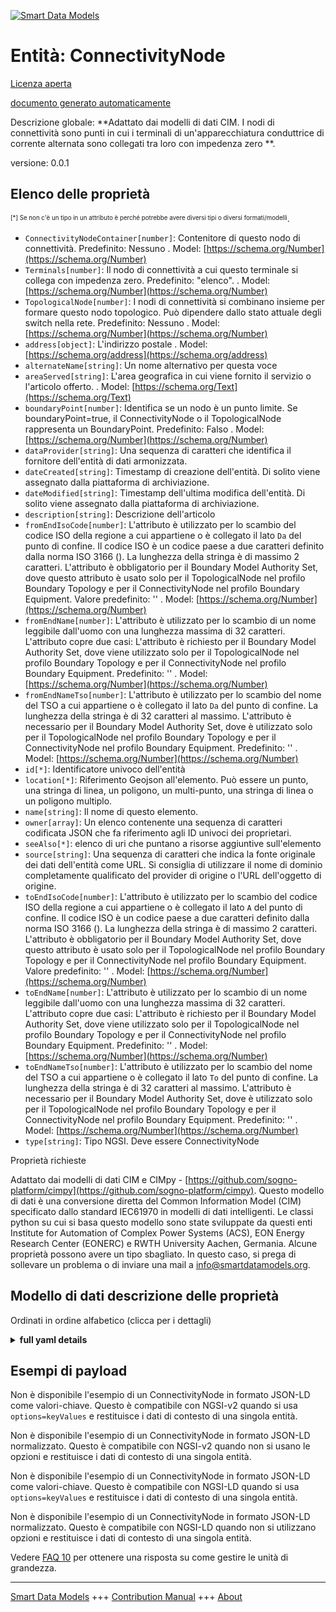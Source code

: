 <!-- 10-Header -->  
[![Smart Data Models](https://smartdatamodels.org/wp-content/uploads/2022/01/SmartDataModels_logo.png "Logo")](https://smartdatamodels.org)  
Entità: ConnectivityNode  
========================<!-- /10-Header -->  
<!-- 15-License -->  
[Licenza aperta](https://github.com/smart-data-models//dataModel.EnergyCIM/blob/master/ConnectivityNode/LICENSE.md)  
[documento generato automaticamente](https://docs.google.com/presentation/d/e/2PACX-1vTs-Ng5dIAwkg91oTTUdt8ua7woBXhPnwavZ0FxgR8BsAI_Ek3C5q97Nd94HS8KhP-r_quD4H0fgyt3/pub?start=false&loop=false&delayms=3000#slide=id.gb715ace035_0_60)  
<!-- /15-License -->  
<!-- 20-Description -->  
Descrizione globale: **Adattato dai modelli di dati CIM. I nodi di connettività sono punti in cui i terminali di un'apparecchiatura conduttrice di corrente alternata sono collegati tra loro con impedenza zero **.  
versione: 0.0.1  
<!-- /20-Description -->  
<!-- 30-PropertiesList -->  

## Elenco delle proprietà  

<sup><sub>[*] Se non c'è un tipo in un attributo è perché potrebbe avere diversi tipi o diversi formati/modelli</sub></sup>.  
- `ConnectivityNodeContainer[number]`: Contenitore di questo nodo di connettività. Predefinito: Nessuno  . Model: [https://schema.org/Number](https://schema.org/Number)- `Terminals[number]`: Il nodo di connettività a cui questo terminale si collega con impedenza zero. Predefinito: "elenco".  . Model: [https://schema.org/Number](https://schema.org/Number)- `TopologicalNode[number]`: I nodi di connettività si combinano insieme per formare questo nodo topologico.  Può dipendere dallo stato attuale degli switch nella rete. Predefinito: Nessuno  . Model: [https://schema.org/Number](https://schema.org/Number)- `address[object]`: L'indirizzo postale  . Model: [https://schema.org/address](https://schema.org/address)- `alternateName[string]`: Un nome alternativo per questa voce  - `areaServed[string]`: L'area geografica in cui viene fornito il servizio o l'articolo offerto.  . Model: [https://schema.org/Text](https://schema.org/Text)- `boundaryPoint[number]`: Identifica se un nodo è un punto limite. Se boundaryPoint=true, il ConnectivityNode o il TopologicalNode rappresenta un BoundaryPoint. Predefinito: Falso  . Model: [https://schema.org/Number](https://schema.org/Number)- `dataProvider[string]`: Una sequenza di caratteri che identifica il fornitore dell'entità di dati armonizzata.  - `dateCreated[string]`: Timestamp di creazione dell'entità. Di solito viene assegnato dalla piattaforma di archiviazione.  - `dateModified[string]`: Timestamp dell'ultima modifica dell'entità. Di solito viene assegnato dalla piattaforma di archiviazione.  - `description[string]`: Descrizione dell'articolo  - `fromEndIsoCode[number]`: L'attributo è utilizzato per lo scambio del codice ISO della regione a cui appartiene o è collegato il lato `Da` del punto di confine. Il codice ISO è un codice paese a due caratteri definito dalla norma ISO 3166 (). La lunghezza della stringa è di massimo 2 caratteri. L'attributo è obbligatorio per il Boundary Model Authority Set, dove questo attributo è usato solo per il TopologicalNode nel profilo Boundary Topology e per il ConnectivityNode nel profilo Boundary Equipment. Valore predefinito: ''  . Model: [https://schema.org/Number](https://schema.org/Number)- `fromEndName[number]`: L'attributo è utilizzato per lo scambio di un nome leggibile dall'uomo con una lunghezza massima di 32 caratteri. L'attributo copre due casi:  L'attributo è richiesto per il Boundary Model Authority Set, dove viene utilizzato solo per il TopologicalNode nel profilo Boundary Topology e per il ConnectivityNode nel profilo Boundary Equipment. Predefinito: ''  . Model: [https://schema.org/Number](https://schema.org/Number)- `fromEndNameTso[number]`: L'attributo è utilizzato per lo scambio del nome del TSO a cui appartiene o è collegato il lato `Da` del punto di confine. La lunghezza della stringa è di 32 caratteri al massimo. L'attributo è necessario per il Boundary Model Authority Set, dove è utilizzato solo per il TopologicalNode nel profilo Boundary Topology e per il ConnectivityNode nel profilo Boundary Equipment. Predefinito: ''  . Model: [https://schema.org/Number](https://schema.org/Number)- `id[*]`: Identificatore univoco dell'entità  - `location[*]`: Riferimento Geojson all'elemento. Può essere un punto, una stringa di linea, un poligono, un multi-punto, una stringa di linea o un poligono multiplo.  - `name[string]`: Il nome di questo elemento.  - `owner[array]`: Un elenco contenente una sequenza di caratteri codificata JSON che fa riferimento agli ID univoci dei proprietari.  - `seeAlso[*]`: elenco di uri che puntano a risorse aggiuntive sull'elemento  - `source[string]`: Una sequenza di caratteri che indica la fonte originale dei dati dell'entità come URL. Si consiglia di utilizzare il nome di dominio completamente qualificato del provider di origine o l'URL dell'oggetto di origine.  - `toEndIsoCode[number]`: L'attributo è utilizzato per lo scambio del codice ISO della regione a cui appartiene o è collegato il lato `A` del punto di confine. Il codice ISO è un codice paese a due caratteri definito dalla norma ISO 3166 (). La lunghezza della stringa è di massimo 2 caratteri. L'attributo è obbligatorio per il Boundary Model Authority Set, dove questo attributo è usato solo per il TopologicalNode nel profilo Boundary Topology e per il ConnectivityNode nel profilo Boundary Equipment. Valore predefinito: ''  . Model: [https://schema.org/Number](https://schema.org/Number)- `toEndName[number]`: L'attributo è utilizzato per lo scambio di un nome leggibile dall'uomo con una lunghezza massima di 32 caratteri. L'attributo copre due casi:  L'attributo è richiesto per il Boundary Model Authority Set, dove viene utilizzato solo per il TopologicalNode nel profilo Boundary Topology e per il ConnectivityNode nel profilo Boundary Equipment. Predefinito: ''  . Model: [https://schema.org/Number](https://schema.org/Number)- `toEndNameTso[number]`: L'attributo è utilizzato per lo scambio del nome del TSO a cui appartiene o è collegato il lato `To` del punto di confine. La lunghezza della stringa è di 32 caratteri al massimo. L'attributo è necessario per il Boundary Model Authority Set, dove è utilizzato solo per il TopologicalNode nel profilo Boundary Topology e per il ConnectivityNode nel profilo Boundary Equipment. Predefinito: ''  . Model: [https://schema.org/Number](https://schema.org/Number)- `type[string]`: Tipo NGSI. Deve essere ConnectivityNode  <!-- /30-PropertiesList -->  
<!-- 35-RequiredProperties -->  
Proprietà richieste  
<!-- /35-RequiredProperties -->  
<!-- 40-RequiredProperties -->  
Adattato dai modelli di dati CIM e CIMpy - [https://github.com/sogno-platform/cimpy](https://github.com/sogno-platform/cimpy). Questo modello di dati è una conversione diretta del Common Information Model (CIM) specificato dallo standard IEC61970 in modelli di dati intelligenti. Le classi python su cui si basa questo modello sono state sviluppate da questi enti Institute for Automation of Complex Power Systems (ACS), EON Energy Research Center (EONERC) e RWTH University Aachen, Germania. Alcune proprietà possono avere un tipo sbagliato. In questo caso, si prega di sollevare un problema o di inviare una mail a info@smartdatamodels.org.  
<!-- /40-RequiredProperties -->  
<!-- 50-DataModelHeader -->  
## Modello di dati descrizione delle proprietà  
Ordinati in ordine alfabetico (clicca per i dettagli)  
<!-- /50-DataModelHeader -->  
<!-- 60-ModelYaml -->  
<details><summary><strong>full yaml details</strong></summary>    
```yaml  
ConnectivityNode:    
  description: 'Adapted from CIM data models. Connectivity nodes are points where terminals of AC conducting equipment are connected together with zero impedance.'    
  properties:    
    ConnectivityNodeContainer:    
      description: 'Container of this connectivity node. Default: None'    
      type: number    
      x-ngsi:    
        model: https://schema.org/Number    
        type: Property    
    Terminals:    
      description: 'The connectivity node to which this terminal connects with zero impedance. Default: ''list'''    
      type: number    
      x-ngsi:    
        model: https://schema.org/Number    
        type: Property    
    TopologicalNode:    
      description: 'The connectivity nodes combine together to form this topological node.  May depend on the current state of switches in the network. Default: None'    
      type: number    
      x-ngsi:    
        model: https://schema.org/Number    
        type: Property    
    address:    
      description: 'The mailing address'    
      properties:    
        addressCountry:    
          description: 'Property. The country. For example, Spain. Model:''https://schema.org/addressCountry'''    
          type: string    
        addressLocality:    
          description: 'Property. The locality in which the street address is, and which is in the region. Model:''https://schema.org/addressLocality'''    
          type: string    
        addressRegion:    
          description: 'Property. The region in which the locality is, and which is in the country. Model:''https://schema.org/addressRegion'''    
          type: string    
        postOfficeBoxNumber:    
          description: 'Property. The post office box number for PO box addresses. For example, 03578. Model:''https://schema.org/postOfficeBoxNumber'''    
          type: string    
        postalCode:    
          description: 'Property. The postal code. For example, 24004. Model:''https://schema.org/https://schema.org/postalCode'''    
          type: string    
        streetAddress:    
          description: 'Property. The street address. Model:''https://schema.org/streetAddress'''    
          type: string    
      type: object    
      x-ngsi:    
        model: https://schema.org/address    
        type: Property    
    alternateName:    
      description: 'An alternative name for this item'    
      type: string    
      x-ngsi:    
        type: Property    
    areaServed:    
      description: 'The geographic area where a service or offered item is provided'    
      type: string    
      x-ngsi:    
        model: https://schema.org/Text    
        type: Property    
    boundaryPoint:    
      description: 'Identifies if a node is a BoundaryPoint. If boundaryPoint=true the ConnectivityNode or the TopologicalNode represents a BoundaryPoint. Default: False'    
      type: number    
      x-ngsi:    
        model: https://schema.org/Number    
        type: Property    
    dataProvider:    
      description: 'A sequence of characters identifying the provider of the harmonised data entity.'    
      type: string    
      x-ngsi:    
        type: Property    
    dateCreated:    
      description: 'Entity creation timestamp. This will usually be allocated by the storage platform.'    
      format: date-time    
      type: string    
      x-ngsi:    
        type: Property    
    dateModified:    
      description: 'Timestamp of the last modification of the entity. This will usually be allocated by the storage platform.'    
      format: date-time    
      type: string    
      x-ngsi:    
        type: Property    
    description:    
      description: 'A description of this item'    
      type: string    
      x-ngsi:    
        type: Property    
    fromEndIsoCode:    
      description: 'The attribute is used for an exchange of the ISO code of the region to which the `From` side of the Boundary point belongs to or it is connected to. The ISO code is two characters country code as defined by ISO 3166 (). The length of the string is 2 characters maximum. The attribute is a required for the Boundary Model Authority Set where this attribute is used only for the TopologicalNode in the Boundary Topology profile and ConnectivityNode in the Boundary Equipment profile. Default: '''''    
      type: number    
      x-ngsi:    
        model: https://schema.org/Number    
        type: Property    
    fromEndName:    
      description: 'The attribute is used for an exchange of a human readable name with length of the string 32 characters maximum. The attribute covers two cases:  The attribute is required for the Boundary Model Authority Set where it is used only for the TopologicalNode in the Boundary Topology profile and ConnectivityNode in the Boundary Equipment profile. Default: '''''    
      type: number    
      x-ngsi:    
        model: https://schema.org/Number    
        type: Property    
    fromEndNameTso:    
      description: 'The attribute is used for an exchange of the name of the TSO to which the `From` side of the Boundary point belongs to or it is connected to. The length of the string is 32 characters maximum. The attribute is required for the Boundary Model Authority Set where it is used only for the TopologicalNode in the Boundary Topology profile and ConnectivityNode in the Boundary Equipment profile. Default: '''''    
      type: number    
      x-ngsi:    
        model: https://schema.org/Number    
        type: Property    
    id:    
      anyOf: &connectivitynode_-_properties_-_owner_-_items_-_anyof    
        - description: 'Property. Identifier format of any NGSI entity'    
          maxLength: 256    
          minLength: 1    
          pattern: ^[\w\-\.\{\}\$\+\*\[\]`|~^@!,:\\]+$    
          type: string    
        - description: 'Property. Identifier format of any NGSI entity'    
          format: uri    
          type: string    
      description: 'Unique identifier of the entity'    
      x-ngsi:    
        type: Property    
    location:    
      description: 'Geojson reference to the item. It can be Point, LineString, Polygon, MultiPoint, MultiLineString or MultiPolygon'    
      oneOf:    
        - description: 'GeoProperty. Geojson reference to the item. Point'    
          properties:    
            bbox:    
              items:    
                type: number    
              minItems: 4    
              type: array    
            coordinates:    
              items:    
                type: number    
              minItems: 2    
              type: array    
            type:    
              enum:    
                - Point    
              type: string    
          required:    
            - type    
            - coordinates    
          title: 'GeoJSON Point'    
          type: object    
        - description: 'GeoProperty. Geojson reference to the item. LineString'    
          properties:    
            bbox:    
              items:    
                type: number    
              minItems: 4    
              type: array    
            coordinates:    
              items:    
                items:    
                  type: number    
                minItems: 2    
                type: array    
              minItems: 2    
              type: array    
            type:    
              enum:    
                - LineString    
              type: string    
          required:    
            - type    
            - coordinates    
          title: 'GeoJSON LineString'    
          type: object    
        - description: 'GeoProperty. Geojson reference to the item. Polygon'    
          properties:    
            bbox:    
              items:    
                type: number    
              minItems: 4    
              type: array    
            coordinates:    
              items:    
                items:    
                  items:    
                    type: number    
                  minItems: 2    
                  type: array    
                minItems: 4    
                type: array    
              type: array    
            type:    
              enum:    
                - Polygon    
              type: string    
          required:    
            - type    
            - coordinates    
          title: 'GeoJSON Polygon'    
          type: object    
        - description: 'GeoProperty. Geojson reference to the item. MultiPoint'    
          properties:    
            bbox:    
              items:    
                type: number    
              minItems: 4    
              type: array    
            coordinates:    
              items:    
                items:    
                  type: number    
                minItems: 2    
                type: array    
              type: array    
            type:    
              enum:    
                - MultiPoint    
              type: string    
          required:    
            - type    
            - coordinates    
          title: 'GeoJSON MultiPoint'    
          type: object    
        - description: 'GeoProperty. Geojson reference to the item. MultiLineString'    
          properties:    
            bbox:    
              items:    
                type: number    
              minItems: 4    
              type: array    
            coordinates:    
              items:    
                items:    
                  items:    
                    type: number    
                  minItems: 2    
                  type: array    
                minItems: 2    
                type: array    
              type: array    
            type:    
              enum:    
                - MultiLineString    
              type: string    
          required:    
            - type    
            - coordinates    
          title: 'GeoJSON MultiLineString'    
          type: object    
        - description: 'GeoProperty. Geojson reference to the item. MultiLineString'    
          properties:    
            bbox:    
              items:    
                type: number    
              minItems: 4    
              type: array    
            coordinates:    
              items:    
                items:    
                  items:    
                    items:    
                      type: number    
                    minItems: 2    
                    type: array    
                  minItems: 4    
                  type: array    
                type: array    
              type: array    
            type:    
              enum:    
                - MultiPolygon    
              type: string    
          required:    
            - type    
            - coordinates    
          title: 'GeoJSON MultiPolygon'    
          type: object    
      x-ngsi:    
        type: GeoProperty    
    name:    
      description: 'The name of this item.'    
      type: string    
      x-ngsi:    
        type: Property    
    owner:    
      description: 'A List containing a JSON encoded sequence of characters referencing the unique Ids of the owner(s)'    
      items:    
        anyOf: *connectivitynode_-_properties_-_owner_-_items_-_anyof    
        description: 'Property. Unique identifier of the entity'    
      type: array    
      x-ngsi:    
        type: Property    
    seeAlso:    
      description: 'list of uri pointing to additional resources about the item'    
      oneOf:    
        - items:    
            format: uri    
            type: string    
          minItems: 1    
          type: array    
        - format: uri    
          type: string    
      x-ngsi:    
        type: Property    
    source:    
      description: 'A sequence of characters giving the original source of the entity data as a URL. Recommended to be the fully qualified domain name of the source provider, or the URL to the source object.'    
      type: string    
      x-ngsi:    
        type: Property    
    toEndIsoCode:    
      description: 'The attribute is used for an exchange of the ISO code of the region to which the `To` side of the Boundary point belongs to or it is connected to. The ISO code is two characters country code as defined by ISO 3166 (). The length of the string is 2 characters maximum. The attribute is a required for the Boundary Model Authority Set where this attribute is used only for the TopologicalNode in the Boundary Topology profile and ConnectivityNode in the Boundary Equipment profile. Default: '''''    
      type: number    
      x-ngsi:    
        model: https://schema.org/Number    
        type: Property    
    toEndName:    
      description: 'The attribute is used for an exchange of a human readable name with length of the string 32 characters maximum. The attribute covers two cases:  The attribute is required for the Boundary Model Authority Set where it is used only for the TopologicalNode in the Boundary Topology profile and ConnectivityNode in the Boundary Equipment profile. Default: '''''    
      type: number    
      x-ngsi:    
        model: https://schema.org/Number    
        type: Property    
    toEndNameTso:    
      description: 'The attribute is used for an exchange of the name of the TSO to which the `To` side of the Boundary point belongs to or it is connected to. The length of the string is 32 characters maximum. The attribute is required for the Boundary Model Authority Set where it is used only for the TopologicalNode in the Boundary Topology profile and ConnectivityNode in the Boundary Equipment profile. Default: '''''    
      type: number    
      x-ngsi:    
        model: https://schema.org/Number    
        type: Property    
    type:    
      description: 'NGSI type. It has to be ConnectivityNode'    
      enum:    
        - ConnectivityNode    
      type: string    
      x-ngsi:    
        type: Property    
  required: []    
  type: object    
  x-derived-from: ""    
  x-disclaimer: 'Redistribution and use in source and binary forms, with or without modification, are permitted  provided that the license conditions are met. Copyleft (c) 2021 Contributors to Smart Data Models Program'    
  x-license-url: https://github.com/smart-data-models/dataModel.EnergyCIM/blob/master/ConnectivityNode/LICENSE.md    
  x-model-schema: https://smart-data-models.github.io/dataModels.CIMEnergyClasses/ConnectivityNode/schema.json    
  x-model-tags: ""    
  x-version: 0.0.1    
```  
</details>    
<!-- /60-ModelYaml -->  
<!-- 70-MiddleNotes -->  
<!-- /70-MiddleNotes -->  
<!-- 80-Examples -->  
## Esempi di payload  
Non è disponibile l'esempio di un ConnectivityNode in formato JSON-LD come valori-chiave. Questo è compatibile con NGSI-v2 quando si usa `options=keyValues` e restituisce i dati di contesto di una singola entità.  
Non è disponibile l'esempio di un ConnectivityNode in formato JSON-LD normalizzato. Questo è compatibile con NGSI-v2 quando non si usano le opzioni e restituisce i dati di contesto di una singola entità.  
Non è disponibile l'esempio di un ConnectivityNode in formato JSON-LD come valori-chiave. Questo è compatibile con NGSI-LD quando si usa `options=keyValues` e restituisce i dati di contesto di una singola entità.  
Non è disponibile l'esempio di un ConnectivityNode in formato JSON-LD normalizzato. Questo è compatibile con NGSI-LD quando non si utilizzano opzioni e restituisce i dati di contesto di una singola entità.  
<!-- /80-Examples -->  
<!-- 90-FooterNotes -->  
<!-- /90-FooterNotes -->  
<!-- 95-Units -->  
Vedere [FAQ 10](https://smartdatamodels.org/index.php/faqs/) per ottenere una risposta su come gestire le unità di grandezza.  
<!-- /95-Units -->  
<!-- 97-LastFooter -->  
---  
[Smart Data Models](https://smartdatamodels.org) +++ [Contribution Manual](https://bit.ly/contribution_manual) +++ [About](https://bit.ly/Introduction_SDM)<!-- /97-LastFooter -->  
